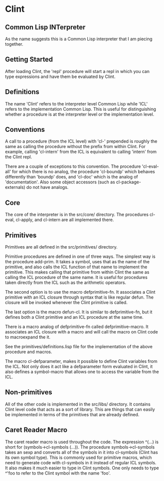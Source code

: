 Clint
=====

Common Lisp INTerpreter
-----------------------

As the name suggests this is a Common Lisp interpreter that I am
piecing together.


Getting Started
---------------

After loading Clint, the 'repl' procedure will start a repl in which
you can type expressions and have them be evaluated by Clint.


Definitions
-----------

The name 'Clint' refers to the interpreter level Common Lisp while
'ICL' refers to the implementation Common Lisp. This is useful for
distinguishing whether a procedure is at the interpreter level or the
implementation level.


Conventions
-----------

A call to a procedure (from the ICL level) with 'cl-' prepended is
roughly the same as calling the procedure without the prefix from
within Clint. For example, calling 'cl-intern' from the ICL is
equivalent to calling 'intern' from the Clint repl.

There are a couple of exceptions to this convention. The procedure
'cl-eval-all' for which there is no analog, the procedure 'cl-boundp'
which behaves differently than 'boundp' does, and 'cl-doc' which is
the analog of 'documentation'. Also some object accessors (such as
cl-package-externals) do not have analogs.


Core
----

The core of the interpreter is in the src/core/ directory. The
procedures cl-eval, cl-apply, and cl-intern are all implemented there.


Primitives
----------

Primitives are all defined in the src/primitives/ directory.

Primitive procedures are defined in one of three ways. The simplest
way is the procedure add-prim. It takes a symbol, uses that as the
name of the primitive, and also calls the ICL function of that name to
implement the primitive. This makes calling that primitive from within
Clint the same as calling the ICL procedure of the same name. It is
useful for procedures taken directly from the ICL such as the
arithmetic operators.

The second option is to use the macro defprimitive-fn. It associates a
Clint primitive with an ICL closure through syntax that is like
regular defun. The closure will be invoked whenever the Clint
primitive is called.

The last option is the macro defun-cl. It is similar to
defprimitive-fn, but it defines both a Clint primitive and an ICL
procedure at the same time.

There is a macro analog of defprimitive-fn called
defprimitive-macro. It associates an ICL closure with a macro and will
call the macro on Clint code to macroexpand the it.

See the primitives/definitions.lisp file for the implementation of the
above procedure and macros.

The macro cl-defparameter, makes it possible to define Clint variables
from the ICL. Not only does it act like a defparameter form evaluated
in Clint, it also defines a symbol-macro that allows one to access the
variable from the ICL.


Non-primitives
--------------

All of the other code is implemented in the src/libs/ directory. It
contains Clint level code that acts as a sort of library. This are
things that can easily be implemented in terms of the primitives that
are already defined.

Caret Reader Macro
------------------

The caret reader macro is used throughout the code. The expression
^(...) is short for (symbols->cl-symbols (...)). The procedure
symbols->cl-symbols takes an sexp and converts all of the symbols in
it into cl-symbols (Clint has its own symbol type). This is commonly
used for primitive macros, which need to generate code with cl-symbols
in it instead of regular ICL symbols. It also makes it much easier to
type in Clint symbols. One only needs to type ^'foo to refer to the
Clint symbol with the name 'foo'.
